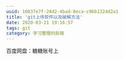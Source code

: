 ```yaml
---
uuid: 10837e7f-24d2-4bad-8eca-c96b132dd2a1
title: 'git上传软件以及破解方法'
date: 2020-03-21 19:16:57
tags: git
category: 学习整理的前端
---
```

百度网盘：糖糖账号上